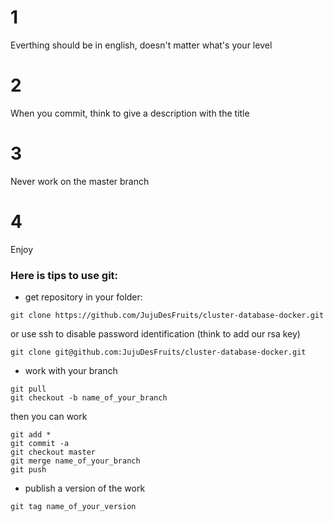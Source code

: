 # 1
Everthing should be in english, doesn't matter what's your level

# 2
When you commit, think to give a description with the title

# 3
Never work on the master branch

# 4
Enjoy



### Here is tips to use git:
* get repository in your folder:
```
git clone https://github.com/JujuDesFruits/cluster-database-docker.git
```
or use ssh to disable password identification (think to add our rsa key)
```
git clone git@github.com:JujuDesFruits/cluster-database-docker.git
```
* work with your branch
```
git pull
git checkout -b name_of_your_branch
```
then you can work
```
git add *
git commit -a
git checkout master
git merge name_of_your_branch
git push
```

* publish a version of the work
```
git tag name_of_your_version
```
